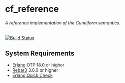 # cf_reference
###### A reference implementation of the Cuneiform semantics.
[![Build Status](https://travis-ci.org/joergen7/cf_reference.svg?branch=master)](https://travis-ci.org/joergen7/cf_reference)

## System Requirements

- [Erlang](http://www.erlang.org) OTP 18.0 or higher
- [Rebar3](https://www.rebar3.org) 3.0.0 or higher
- [Erlang Quick Check](http://www.quviq.com/index.html)